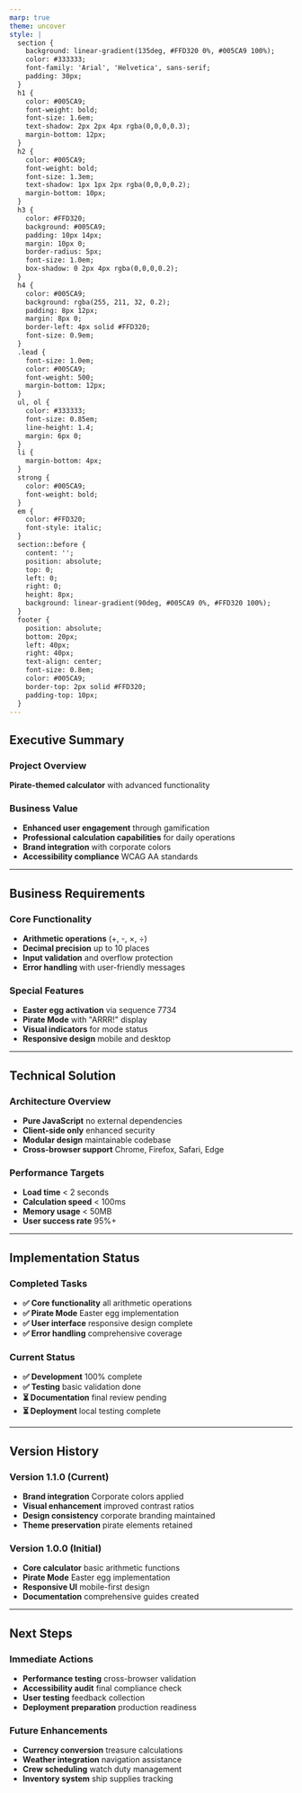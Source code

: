 ```yaml
---
marp: true
theme: uncover
style: |
  section {
    background: linear-gradient(135deg, #FFD320 0%, #005CA9 100%);
    color: #333333;
    font-family: 'Arial', 'Helvetica', sans-serif;
    padding: 30px;
  }
  h1 {
    color: #005CA9;
    font-weight: bold;
    font-size: 1.6em;
    text-shadow: 2px 2px 4px rgba(0,0,0,0.3);
    margin-bottom: 12px;
  }
  h2 {
    color: #005CA9;
    font-weight: bold;
    font-size: 1.3em;
    text-shadow: 1px 1px 2px rgba(0,0,0,0.2);
    margin-bottom: 10px;
  }
  h3 {
    color: #FFD320;
    background: #005CA9;
    padding: 10px 14px;
    margin: 10px 0;
    border-radius: 5px;
    font-size: 1.0em;
    box-shadow: 0 2px 4px rgba(0,0,0,0.2);
  }
  h4 {
    color: #005CA9;
    background: rgba(255, 211, 32, 0.2);
    padding: 8px 12px;
    margin: 8px 0;
    border-left: 4px solid #FFD320;
    font-size: 0.9em;
  }
  .lead {
    font-size: 1.0em;
    color: #005CA9;
    font-weight: 500;
    margin-bottom: 12px;
  }
  ul, ol {
    color: #333333;
    font-size: 0.85em;
    line-height: 1.4;
    margin: 6px 0;
  }
  li {
    margin-bottom: 4px;
  }
  strong {
    color: #005CA9;
    font-weight: bold;
  }
  em {
    color: #FFD320;
    font-style: italic;
  }
  section::before {
    content: '';
    position: absolute;
    top: 0;
    left: 0;
    right: 0;
    height: 8px;
    background: linear-gradient(90deg, #005CA9 0%, #FFD320 100%);
  }
  footer {
    position: absolute;
    bottom: 20px;
    left: 40px;
    right: 40px;
    text-align: center;
    font-size: 0.8em;
    color: #005CA9;
    border-top: 2px solid #FFD320;
    padding-top: 10px;
  }
---
```


<!-- _footer: 'IT Development | JavaScript Calculator Project | June 2025' -->

## Executive Summary

### Project Overview
**Pirate-themed calculator** with advanced functionality

### Business Value
- **Enhanced user engagement** through gamification
- **Professional calculation capabilities** for daily operations  
- **Brand integration** with corporate colors
- **Accessibility compliance** WCAG AA standards

---

## Business Requirements

### Core Functionality
- **Arithmetic operations** (+, -, ×, ÷)
- **Decimal precision** up to 10 places
- **Input validation** and overflow protection
- **Error handling** with user-friendly messages

### Special Features  
- **Easter egg activation** via sequence 7734
- **Pirate Mode** with "ARRR!" display
- **Visual indicators** for mode status
- **Responsive design** mobile and desktop

---

## Technical Solution

### Architecture Overview
- **Pure JavaScript** no external dependencies
- **Client-side only** enhanced security
- **Modular design** maintainable codebase
- **Cross-browser support** Chrome, Firefox, Safari, Edge

### Performance Targets
- **Load time** < 2 seconds
- **Calculation speed** < 100ms
- **Memory usage** < 50MB
- **User success rate** 95%+

---

## Implementation Status

### Completed Tasks
- **✅ Core functionality** all arithmetic operations
- **✅ Pirate Mode** Easter egg implementation
- **✅ User interface** responsive design complete
- **✅ Error handling** comprehensive coverage

### Current Status
- **✅ Development** 100% complete
- **✅ Testing** basic validation done
- **⏳ Documentation** final review pending
- **⏳ Deployment** local testing complete

---

## Version History

### Version 1.1.0 (Current)
- **Brand integration** Corporate colors applied
- **Visual enhancement** improved contrast ratios
- **Design consistency** corporate branding maintained
- **Theme preservation** pirate elements retained

### Version 1.0.0 (Initial)
- **Core calculator** basic arithmetic functions
- **Pirate Mode** Easter egg implementation
- **Responsive UI** mobile-first design
- **Documentation** comprehensive guides created

---

## Next Steps

### Immediate Actions
- **Performance testing** cross-browser validation
- **Accessibility audit** final compliance check
- **User testing** feedback collection
- **Deployment preparation** production readiness

### Future Enhancements  
- **Currency conversion** treasure calculations
- **Weather integration** navigation assistance
- **Crew scheduling** watch duty management
- **Inventory system** ship supplies tracking
